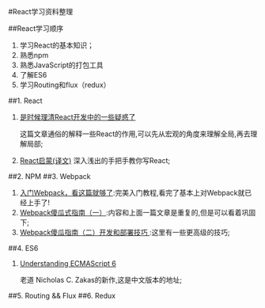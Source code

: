 #React学习资料整理

##React学习顺序

1. 学习React的基本知识；
2. 熟悉npm
3. 熟悉JavaScript的打包工具
4. 了解ES6
5. 学习Routing和flux（redux）






##1. React


1. [是时候理清React开发中的一些疑惑了
](http://www.jianshu.com/p/9e427e04135e)

	这篇文章通俗的解释一些React的作用,可以先从宏观的角度来理解全局,再去理解局部;
2. [React启蒙(译文)](https://zhangwang1990.gitbooks.io/reactenlightenment/content/React%20nodes.html)
	深入浅出的手把手教你写React;

##2. NPM
##3. Webpack
1. [入门Webpack，看这篇就够了](http://www.jianshu.com/p/42e11515c10f#):完美入门教程,看完了基本上对Webpack就已经上手了!
2. [Webpack傻瓜式指南（一）](https://zhuanlan.zhihu.com/p/20367175?columnSlug=FrontendMagazine):内容和上面一篇文章是重复的,但是可以看着巩固下;
3. [Webpack傻瓜指南（二）开发和部署技巧
](https://zhuanlan.zhihu.com/p/20397902?refer=FrontendMagazine):这里有一些更高级的技巧;

##4. ES6

1. [Understanding ECMAScript 6 ](https://www.gitbook.com/book/oshotokill/understandinges6-simplified-chinese/details)

	老道 Nicholas C. Zakas的新作,这是中文版本的地址;


##5. Routing && Flux 
##6. Redux

